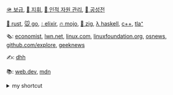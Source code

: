[🪖 보급](https://github.com/rurumimic/supply), [🫡 지휘](https://github.com/rurumimic/directing), [👷 인적 자원 관리](https://github.com/rurumimic/directing/blob/master/hr/README.md), [🏰 공성전](https://github.com/rurumimic/siege)

[🦀 rust](https://github.com/rurumimic/rust), [🐭 go](https://github.com/rurumimic/golang), [💧 elixir](https://github.com/rurumimic/elixir), [🔥 mojo](https://github.com/rurumimic/mojo), [🦎 zig](https://github.com/rurumimic/zig), [λ haskell](https://github.com/rurumimic/haskell), [c++](https://github.com/rurumimic/cplusplus), [tla⁺](https://github.com/rurumimic/tlaplus)

🗞️: [economist](https://www.economist.com/), [lwn.net](https://lwn.net/), [linux.com](https://www.linux.com/), [linuxfoundation.org](https://www.linuxfoundation.org/blog/), [osnews](https://www.osnews.com/), [github.com/explore](https://github.com/explore), [geeknews](https://news.hada.io/)

✍️: [dhh](https://world.hey.com/dhh)

📚: [web.dev](https://web.dev/), [mdn](https://developer.mozilla.org/)

<details>
    <summary>my shortcut</summary>

<br>

- [.gitignore template](https://www.toptal.com/developers/gitignore?templates=macos,windows,linux,vim,emacs,visualstudiocode): macos,windows,linux,vim,emacs,visualstudiocode
- [gists](https://gist.github.com/rurumimic)

<details>
    <summary>my repos</summary>

- [go](https://github.com/rurumimic/golang), [network](https://github.com/rurumimic/network-go), [grpc](https://github.com/rurumimic/gRPC)
- [rust](https://github.com/rurumimic/rust)
- [c++](https://github.com/rurumimic/cplusplus)
- [function](https://github.com/rurumimic/Function-Do-not-use-it), [haskell](https://github.com/rurumimic/haskell), [lisp](https://github.com/rurumimic/lisp), [sml](https://github.com/rurumimic/sml), [julia](https://github.com/rurumimic/julia)
- [kernel](https://github.com/rurumimic/kernel), [unix](https://github.com/rurumimic/unix-v6-commentary)

</details>

<details>
    <summary>linux</summary>

- [Kernel](https://www.kernel.org/)
  - [mailing list](https://subspace.kernel.org/lists.linux.dev.html): [public-inbox archives](https://lore.kernel.org/)
  - [documentation](https://docs.kernel.org/)
  - [wikis](https://www.wiki.kernel.org/)
  - [bugzilla](https://bugzilla.kernel.org/)
  - [patchwork](https://patchwork.kernel.org/)
- [Linux Weekly News](https://lwn.net/)
- [Linux News](https://www.linux.com/)
- [Linux Foundation Blog](https://www.linuxfoundation.org/blog/)
- [OS News](https://www.osnews.com/)
- [Linux Kernel Module Programming Guide](https://sysprog21.github.io/lkmpg/)

</details>

<details>
    <summary>documentation styles</summary>

#### Courses

- [Technical Writing Courses for Engineers](https://developers.google.com/tech-writing) by Google

#### styles

- [Google](https://developers.google.com/style) - [word list](https://developers.google.com/style/word-list)
- [Microsoft](https://docs.microsoft.com/style-guide)
- [Apple](https://help.apple.com/applestyleguide/) - [writing](https://developer.apple.com/design/human-interface-guidelines/foundations/writing/)
- [RedHat](https://stylepedia.net) - [v5.0](https://stylepedia.net/style/5.0/)
- [The Chicago Manual of Style](https://www.chicagomanualofstyle.org): $41/year
- [Merriam-Webster](https://www.merriam-webster.com)
  
#### reference

- XCode: [Markup Formatting Reference](https://developer.apple.com/library/archive/documentation/Xcode/Reference/xcode_markup_formatting_ref/index.html#//apple_ref/doc/uid/TP40016497)

#### templates

- [.gitignore](https://www.toptal.com/developers/gitignore)
- [readme](https://readme.so/editor)

</details>

<details>
    <summary>editor</summary>

- [emacs wiki](https://www.emacswiki.org/emacs?interface=en)
- [fonts](https://www.programmingfonts.org/)
  - [Hack](https://github.com/ryanoasis/nerd-fonts/tree/master/patched-fonts/Hack)
  - [Hasklig](https://github.com/i-tu/Hasklig): `editor.fontWeight: 500`
  - [MesloLGS NF](https://github.com/romkatv/powerlevel10k#manual-font-installation)
  - [Cartograph CF](https://connary.com/cartograph.html): $50
- vim
  - [pink moon](https://vimcolorschemes.com/sts10/vim-pink-moon)
- vscode
  - [monokai pro](https://marketplace.visualstudio.com/items?itemName=monokai.theme-monokai-pro-vscode)
  - [kary pro colors](https://marketplace.visualstudio.com/items?itemName=karyfoundation.theme-karyfoundation-themes)
  - [noctis](https://vscodethemes.com/e/liviuschera.noctis/noctis?language=javascript)
  - [zenburn dark matter](https://vscodethemes.com/e/nicola-granata.zenburn-dark-matter/zenburn-dark-matter-anthracite-komodo?language=javascript)
- xcode: [codetheme.net](https://www.codethemes.net/themes/popular/dark)
  - save: `/Users/dodo/Library/Developer/Xcode/UserData/FontAndColorThemes`
  - [Ego 2](https://www.codethemes.net/theme/ego_2)
  - [Mangold](https://www.codethemes.net/theme/mangold)

</details>

</details>
